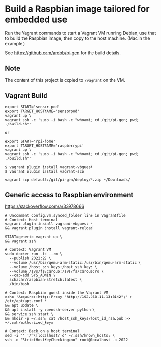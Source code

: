 # Build a Raspbian image tailored for embedded use
Run the Vagrant commands to start a Vagrant VM running Debian, use that to build the Raspbian image, then copy to the host machine. (Mac in the example.)

See https://github.com/arobb/pi-gen for the build details.

## Note
The content of this project is copied to `/vagrant` on the VM.

## Vagrant Build
```
export START='sensor-pod'
export TARGET_HOSTNAME='sensorpod'
vagrant up \
vagrant ssh -c 'sudo -i bash -c "whoami; cd /git/pi-gen; pwd; ./build.sh"'

or

export START='rpi-home'
export TARGET_HOSTNAME='raspberrypi'
vagrant up \
vagrant ssh -c 'sudo -i bash -c "whoami; cd /git/pi-gen; pwd; ./build.sh"'

$ vagrant plugin install vagrant-vbguest
$ vagrant plugin install vagrant-scp

vagrant scp default:/git/pi-gen/deploy/*.zip ~/Downloads/
```

## Generic access to Raspbian environment
https://stackoverflow.com/a/33978666
```
# Uncomment config.vm.synced_folder line in Vagrantfile
# Context: Host terminal
vagrant plugin install vagrant-vbguest \
&& vagrant plugin install vagrant-reload

START=generic vagrant up \
&& vagrant ssh

# Context: Vagrant VM
sudo docker run -ti --rm \
  --publish 2022:22 \
  --volume /usr/bin/qemu-arm-static:/usr/bin/qemu-arm-static \
  --volume /host_ssh_keys:/host_ssh_keys \
  --volume /sys/fs/cgroup:/sys/fs/cgroup:ro \
  --cap-add SYS_ADMIN \
  schachr/raspbian-stretch:latest \
  /bin/bash

# Context: Raspbian guest inside the Vagrant VM
echo 'Acquire::http::Proxy "http://192.168.11.13:3142";' > /etc/apt/apt.conf \
&& apt update \
&& apt install -y openssh-server python \
&& service ssh start \
&& mkdir -p ~/.ssh; cat /host_ssh_keys/host_id_rsa.pub >> ~/.ssh/authorized_keys

# Context: Back on a host terminal
sed -i '' '/^\[localhost/ d' ~/.ssh/known_hosts; \
ssh -o "StrictHostKeyChecking=no" root@localhost -p 2022
